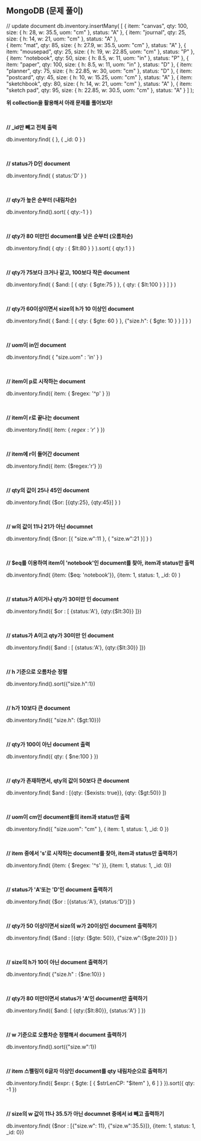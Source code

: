 ## MongoDB (문제 풀이)

// update document
db.inventory.insertMany( [
	{ item: "canvas", qty: 100, size: { h: 28, w: 35.5, uom: "cm" }, status: "A" },
	{ item: "journal", qty: 25, size: { h: 14, w: 21, uom: "cm" }, status: "A" },	
	{ item: "mat", qty: 85, size: { h: 27.9, w: 35.5, uom: "cm" }, status: "A" },
	{ item: "mousepad", qty: 25, size: { h: 19, w: 22.85, uom: "cm" }, status: "P" },
	{ item: "notebook", qty: 50, size: { h: 8.5, w: 11, uom: "in" }, status: "P" },
	{ item: "paper", qty: 100, size: { h: 8.5, w: 11, uom: "in" }, status: "D" },
	{ item: "planner", qty: 75, size: { h: 22.85, w: 30, uom: "cm" }, status: "D" },
	{ item: "postcard", qty: 45, size: { h: 10, w: 15.25, uom: "cm" }, status: "A" },
	{ item: "sketchbook", qty: 80, size: { h: 14, w: 21, uom: "cm" }, status: "A" },
	{ item: "sketch pad", qty: 95, size: { h: 22.85, w: 30.5, uom: "cm" }, status: "A" }
] );



**위 collection을 활용해서 아래 문제를 풀어보자!**

<br>

**// _id만 빼고 전체 출력**

db.inventory.find( { }, { _id: 0 } )



<br>

**// status가 D인 document**

db.inventory.find( { status:'D' } )



<br>

**// qty가 높은 순부터 (내림차순)**

db.inventory.find().sort( { qty:-1 } )



<br>

**// qty가 80 미만인 document를 낮은 순부터 (오름차순)**

db.inventory.find( { qty : { $lt:80 } } ).sort( { qty:1 } )



<br>

**// qty가 75보다 크거나 같고, 100보다 작은 document**

db.inventory.find( { $and: [ { qty: { $gte:75 } }, { qty: { $lt:100 } } ] } )



<br>

**// qty가 60이상이면서 size의 h가 10 이상인 document**

db.inventory.find( { $and: [ { qty: { $gte: 60 } }, {"size.h": { $gte: 10 } } ] } )



<br>

**// uom이 in인 document**

db.inventory.find( { "size.uom" : 'in' } )



<br>

**// item이 p로 시작하는 document**

db.inventory.find({ item: { $regex: '^p' } })



<br>

**// item이 r로 끝나는 document**

db.inventory.find({ item: { $regex: 'r$' } })



<br>

**// item에 r이 들어간 document**

db.inventory.find({ item: {$regex:'r'} })



<br>

**// qty의 값이 25나 45인 document**

db.inventory.find( {$or: [{qty:25}, {qty:45}] } )



<br>

**// w의 값이 11나 21가 아닌 documnet**

db.inventory.find( {$nor: [{ "size.w":11 }, { "size.w":21 }] } )



<br>

**// $eq를 이용하여 item이 'notebook'인 document를 찾아, item과 status만 출력**

db.inventory.find( {item: {$eq: 'notebook'}}, {item: 1, status: 1, _id: 0} )



<br>

**// status가 A이거나 qty가 30미만 인 document**

db.inventory.find({ $or : [ {status:'A'}, {qty:{$lt:30}} ]})



<br>

**// status가 A이고 qty가 30미만 인 document**

db.inventory.find({ $and : [ {status:'A'}, {qty:{$lt:30}} ]})



<br>

**// h 기준으로 오름차순 정렬**

db.inventory.find().sort({"size.h":1})



<br>

**// h가 10보다 큰 document**

db.inventory.find({ "size.h": {$gt:10}})



<br>

**// qty가 100이 아닌 document 출력**

db.inventory.find({ qty: { $ne:100 } })



<br>

**// qty가 존재하면서, qty의 값이 50보다 큰 document**

db.inventory.find( $and : [{qty: {$exists: true}}, {qty: {$gt:50}} ])



<br>

**// uom이 cm인 document들의 item과 status만 출력**

db.inventory.find({ "size.uom": "cm" }, { item: 1, status: 1, _id: 0 })



<br>

**// item 중에서 's'로 시작하는 document를 찾아, item과 status만 출력하기**

db.inventory.find( {item: { $regex: '^s' }}, {item: 1, status: 1, _id: 0})



<br>

**// status가 'A'또는 'D'인 document 출력하기**

db.inventory.find( {$or : [{status:'A'}, {status:'D'}]} )



<br>

**// qty가 50 이상이면서 size의 w가 20이상인 document 출력하기**

db.inventory.find( {$and : [{qty: {$gte: 50}}, {"size.w":{$gte:20}} ]} )



<br>

**// size의 h가 10이 아닌 document 출력하기**

db.inventory.find( {"size.h" : {$ne:10}} )



<br>

**// qty가 80 미만이면서 status가 'A'인 document만 출력하기**

db.inventory.find({ $and: [ {qty:{$lt:80}}, {status:'A'} ] })



<br>

**// w 기준으로 오름차순 정렬해서 document 출력하기**

db.inventory.find().sort({"size.w":1})



<br>

**// item 스펠링이 6글자 이상인 document를 qty 내림차순으로 출력하기**

db.inventory.find({ $expr: { $gte: [ { $strLenCP: "$item" }, 6 ] } }).sort({ qty: -1 })



<br>

**// size의 w 값이 11나 35.5가 아닌 documnet 중에서 id 빼고 출력하기**

db.inventory.find( {$nor : [{"size.w": 11}, {"size.w":35.5}]}, {item: 1, status: 1, _id: 0})